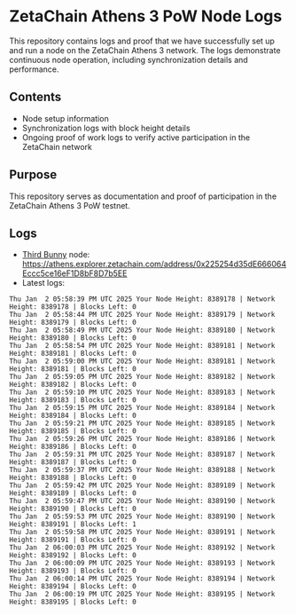 # ZetaChain Athens 3 PoW Node Logs
This repository contains logs and proof that we have successfully set up and run a node on the ZetaChain Athens 3 network. The logs demonstrate continuous node operation, including synchronization details and performance.

## Contents
- Node setup information
- Synchronization logs with block height details
- Ongoing proof of work logs to verify active participation in the ZetaChain network

## Purpose
This repository serves as documentation and proof of participation in the ZetaChain Athens 3 PoW testnet.

## Logs

- [Third Bunny](https://thirdbunny.xyz/) node: https://athens.explorer.zetachain.com/address/0x225254d35dE666064Eccc5ce16eF1D8bF8D7b5EE
- Latest logs:
```
Thu Jan  2 05:58:39 PM UTC 2025 Your Node Height: 8389178 | Network Height: 8389178 | Blocks Left: 0
Thu Jan  2 05:58:44 PM UTC 2025 Your Node Height: 8389179 | Network Height: 8389179 | Blocks Left: 0
Thu Jan  2 05:58:49 PM UTC 2025 Your Node Height: 8389180 | Network Height: 8389180 | Blocks Left: 0
Thu Jan  2 05:58:54 PM UTC 2025 Your Node Height: 8389181 | Network Height: 8389181 | Blocks Left: 0
Thu Jan  2 05:59:00 PM UTC 2025 Your Node Height: 8389181 | Network Height: 8389181 | Blocks Left: 0
Thu Jan  2 05:59:05 PM UTC 2025 Your Node Height: 8389182 | Network Height: 8389182 | Blocks Left: 0
Thu Jan  2 05:59:10 PM UTC 2025 Your Node Height: 8389183 | Network Height: 8389183 | Blocks Left: 0
Thu Jan  2 05:59:15 PM UTC 2025 Your Node Height: 8389184 | Network Height: 8389184 | Blocks Left: 0
Thu Jan  2 05:59:21 PM UTC 2025 Your Node Height: 8389185 | Network Height: 8389185 | Blocks Left: 0
Thu Jan  2 05:59:26 PM UTC 2025 Your Node Height: 8389186 | Network Height: 8389186 | Blocks Left: 0
Thu Jan  2 05:59:31 PM UTC 2025 Your Node Height: 8389187 | Network Height: 8389187 | Blocks Left: 0
Thu Jan  2 05:59:37 PM UTC 2025 Your Node Height: 8389188 | Network Height: 8389188 | Blocks Left: 0
Thu Jan  2 05:59:42 PM UTC 2025 Your Node Height: 8389189 | Network Height: 8389189 | Blocks Left: 0
Thu Jan  2 05:59:47 PM UTC 2025 Your Node Height: 8389190 | Network Height: 8389190 | Blocks Left: 0
Thu Jan  2 05:59:53 PM UTC 2025 Your Node Height: 8389190 | Network Height: 8389191 | Blocks Left: 1
Thu Jan  2 05:59:58 PM UTC 2025 Your Node Height: 8389191 | Network Height: 8389191 | Blocks Left: 0
Thu Jan  2 06:00:03 PM UTC 2025 Your Node Height: 8389192 | Network Height: 8389192 | Blocks Left: 0
Thu Jan  2 06:00:09 PM UTC 2025 Your Node Height: 8389193 | Network Height: 8389193 | Blocks Left: 0
Thu Jan  2 06:00:14 PM UTC 2025 Your Node Height: 8389194 | Network Height: 8389194 | Blocks Left: 0
Thu Jan  2 06:00:19 PM UTC 2025 Your Node Height: 8389195 | Network Height: 8389195 | Blocks Left: 0
```
